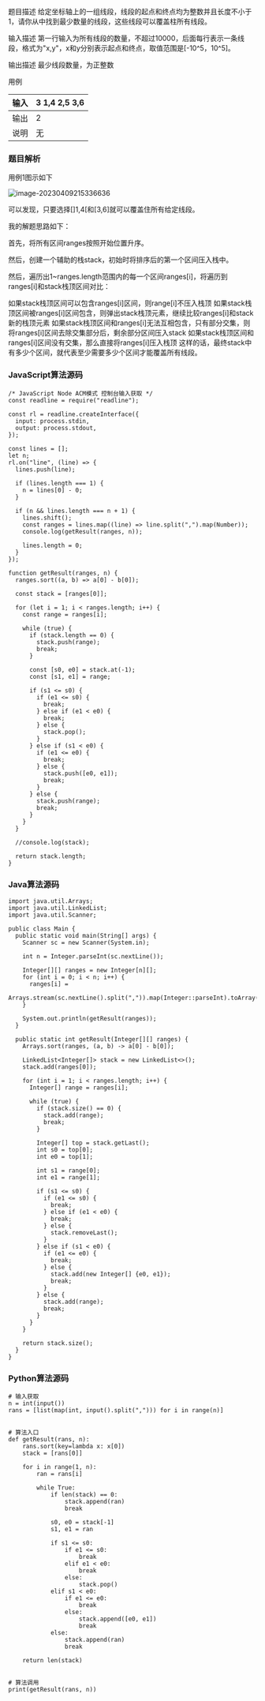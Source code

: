 题目描述
给定坐标轴上的一组线段，线段的起点和终点均为整数并且长度不小于1，请你从中找到最少数量的线段，这些线段可以覆盖柱所有线段。

输入描述
第一行输入为所有线段的数量，不超过10000，后面每行表示一条线段，格式为"x,y"，x和y分别表示起点和终点，取值范围是[-10^5，10^5]。

输出描述
最少线段数量，为正整数

用例

| 输入 | 3 1,4 2,5 3,6 |
| ---- | ------------- |
| 输出 | 2             |
| 说明 | 无            |

### 题目解析

用例1图示如下

![image-20230409215336636](https://www.hualigs.cn/image/6432c36a974c4.jpg)

可以发现，只要选择[]1,4[和[3,6]就可以覆盖住所有给定线段。

我的解题思路如下：

首先，将所有区间ranges按照开始位置升序。

然后，创建一个辅助的栈stack，初始时将排序后的第一个区间压入栈中。

然后，遍历出1~ranges.length范围内的每一个区间ranges[i]，将遍历到ranges[i]和stack栈顶区间对比：

如果stack栈顶区间可以包含ranges[i]区间，则range[i]不压入栈顶
如果stack栈顶区间被ranges[i]区间包含，则弹出stack栈顶元素，继续比较ranges[i]和stack新的栈顶元素
如果stack栈顶区间和ranges[i]无法互相包含，只有部分交集，则将ranges[i]区间去除交集部分后，剩余部分区间压入stack
如果stack栈顶区间和ranges[i]区间没有交集，那么直接将ranges[i]压入栈顶
这样的话，最终stack中有多少个区间，就代表至少需要多少个区间才能覆盖所有线段。

### JavaScript算法源码

```
/* JavaScript Node ACM模式 控制台输入获取 */
const readline = require("readline");
 
const rl = readline.createInterface({
  input: process.stdin,
  output: process.stdout,
});
 
const lines = [];
let n;
rl.on("line", (line) => {
  lines.push(line);
 
  if (lines.length === 1) {
    n = lines[0] - 0;
  }
 
  if (n && lines.length === n + 1) {
    lines.shift();
    const ranges = lines.map((line) => line.split(",").map(Number));
    console.log(getResult(ranges, n));
 
    lines.length = 0;
  }
});
 
function getResult(ranges, n) {
  ranges.sort((a, b) => a[0] - b[0]);
 
  const stack = [ranges[0]];
 
  for (let i = 1; i < ranges.length; i++) {
    const range = ranges[i];
 
    while (true) {
      if (stack.length == 0) {
        stack.push(range);
        break;
      }
 
      const [s0, e0] = stack.at(-1);
      const [s1, e1] = range;
 
      if (s1 <= s0) {
        if (e1 <= s0) {
          break;
        } else if (e1 < e0) {
          break;
        } else {
          stack.pop();
        }
      } else if (s1 < e0) {
        if (e1 <= e0) {
          break;
        } else {
          stack.push([e0, e1]);
          break;
        }
      } else {
        stack.push(range);
        break;
      }
    }
  }
 
  //console.log(stack);
 
  return stack.length;
}
```

### Java算法源码

```
import java.util.Arrays;
import java.util.LinkedList;
import java.util.Scanner;
 
public class Main {
  public static void main(String[] args) {
    Scanner sc = new Scanner(System.in);
 
    int n = Integer.parseInt(sc.nextLine());
 
    Integer[][] ranges = new Integer[n][];
    for (int i = 0; i < n; i++) {
      ranges[i] =
          Arrays.stream(sc.nextLine().split(",")).map(Integer::parseInt).toArray(Integer[]::new);
    }
 
    System.out.println(getResult(ranges));
  }
 
  public static int getResult(Integer[][] ranges) {
    Arrays.sort(ranges, (a, b) -> a[0] - b[0]);
 
    LinkedList<Integer[]> stack = new LinkedList<>();
    stack.add(ranges[0]);
 
    for (int i = 1; i < ranges.length; i++) {
      Integer[] range = ranges[i];
 
      while (true) {
        if (stack.size() == 0) {
          stack.add(range);
          break;
        }
 
        Integer[] top = stack.getLast();
        int s0 = top[0];
        int e0 = top[1];
 
        int s1 = range[0];
        int e1 = range[1];
 
        if (s1 <= s0) {
          if (e1 <= s0) {
            break;
          } else if (e1 < e0) {
            break;
          } else {
            stack.removeLast();
          }
        } else if (s1 < e0) {
          if (e1 <= e0) {
            break;
          } else {
            stack.add(new Integer[] {e0, e1});
            break;
          }
        } else {
          stack.add(range);
          break;
        }
      }
    }
 
    return stack.size();
  }
}
```

### Python算法源码

```
# 输入获取
n = int(input())
rans = [list(map(int, input().split(","))) for i in range(n)]
 
 
# 算法入口
def getResult(rans, n):
    rans.sort(key=lambda x: x[0])
    stack = [rans[0]]
 
    for i in range(1, n):
        ran = rans[i]
 
        while True:
            if len(stack) == 0:
                stack.append(ran)
                break
 
            s0, e0 = stack[-1]
            s1, e1 = ran
 
            if s1 <= s0:
                if e1 <= s0:
                    break
                elif e1 < e0:
                    break
                else:
                    stack.pop()
            elif s1 < e0:
                if e1 <= e0:
                    break
                else:
                    stack.append([e0, e1])
                    break
            else:
                stack.append(ran)
                break
 
    return len(stack)
 
 
# 算法调用
print(getResult(rans, n))
```

